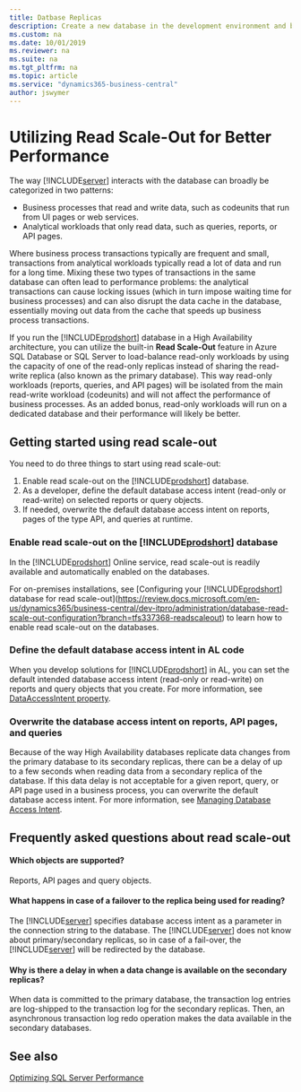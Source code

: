 ```yaml
---
title: Datbase Replicas
description: Create a new database in the development environment and by using the New-NAVDatabase cmdlet in the Administration Shell. 
ms.custom: na
ms.date: 10/01/2019
ms.reviewer: na
ms.suite: na
ms.tgt_pltfrm: na
ms.topic: article
ms.service: "dynamics365-business-central"
author: jswymer
---
```

# Utilizing Read Scale-Out for Better Performance

The way [!INCLUDE[server](../developer/includes/server.md)] interacts with the database can broadly be categorized in two patterns:
- Business processes that read and write data, such as codeunits that run from UI pages or web services.
- Analytical workloads that only read data, such as queries, reports, or API pages.

Where business process transactions typically are frequent and small, transactions from analytical workloads typically read a lot of data and run for a long time. Mixing these two types of transactions in the same database can often lead to performance problems: the analytical transactions can cause locking issues (which in turn impose waiting time for business processes) and can also disrupt the data cache in the database, essentially moving out data from the cache that speeds up business process transactions.

If you run the [!INCLUDE[prodshort](../developer/includes/prodshort.md)] database in a High Availability architecture, you can utilize the built-in **Read Scale-Out** feature in Azure SQL Database or SQL Server to load-balance read-only workloads by using the capacity of one of the read-only replicas instead of sharing the read-write replica (also known as the primary database). This way read-only workloads (reports, queries, and API pages) will be isolated from the main read-write workload (codeunits) and will not affect the performance of business processes. As an added bonus, read-only workloads will run on a dedicated database and their performance will likely be better.

## Getting started using read scale-out

You need to do three things to start using read scale-out:

1. Enable read scale-out on the [!INCLUDE[prodshort](../developer/includes/prodshort.md)] database.
2. As a developer, define the default database access intent (read-only or read-write) on selected reports or query objects.
3. If needed, overwrite the default database access intent on reports, pages of the type API, and queries at runtime.

### Enable read scale-out on the [!INCLUDE[prodshort](../developer/includes/prodshort.md)] database

In the [!INCLUDE[prodshort](../developer/includes/prodshort.md)] Online service, read scale-out is readily available and automatically enabled on the databases.

For on-premises installations, see [Configuring your [!INCLUDE[prodshort](../developer/includes/prodshort.md)] database for read scale-out](https://review.docs.microsoft.com/en-us/dynamics365/business-central/dev-itpro/administration/database-read-scale-out-configuration?branch=tfs337368-readscaleout) to learn how to enable read scale-out on the databases.

### Define the default database access intent in AL code

When you develop solutions for [!INCLUDE[prodshort](../developer/includes/prodshort.md)] in AL, you can set the default intended database access intent (read-only or read-write) on reports and query objects that you create. For more information, see [DataAccessIntent property](/dynamics365/business-central/dev-itpro/developer/properties/devenv-dataaccessintent-property).

### Overwrite the database access intent on reports, API pages, and queries

Because of the way High Availability databases replicate data changes from the primary database to its secondary replicas, there can be a delay of up to a few seconds when reading data from a secondary replica of the database. If this data delay is not acceptable for a given report, query, or API page used in a business process, you can overwrite the default database access intent. For more information, see [Managing Database Access Intent](https://review.docs.microsoft.com/en-us/dynamics365/business-central/admin-data-access-intent?branch=tfs337368-readscaleout).

## Frequently asked questions about read scale-out

#### Which objects are supported?

Reports, API pages and query objects.

#### What happens in case of a failover to the replica being used for reading?

The [!INCLUDE[server](../developer/includes/server.md)] specifies database access intent as a parameter in the connection string to the database. The [!INCLUDE[server](../developer/includes/server.md)] does not know about primary/secondary replicas, so in case of a fail-over, the [!INCLUDE[server](../developer/includes/server.md)] will be redirected by the database.

#### Why is there a delay in when a data change is available on the secondary replicas?

When data is committed to the primary database, the transaction log entries are log-shipped to the transaction log for the secondary replicas. Then, an asynchronous transaction log redo operation makes the data available in the secondary databases.

## See also

[Optimizing SQL Server Performance](optimize-sql-server-performance.md)  
